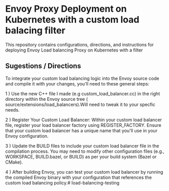 # Envoy Proxy Deployment on Kubernetes  with a custom load balacing filter

This repository contains configurations, directions, and instructions for deploying Envoy Load balancing Proxy on Kubernetes with a filter


## Sugestions / Directions

To integrate your custom load balancing logic into the Envoy source code and compile it with your changes, you'll need to  these general steps:

1 ) Use the new C++ file I made (e.g custom_load_balancer.cc) in the right directory within the Envoy source tree ( source/extensions/load_balancers).Will need to tweak it to your specfic needs.

2 ) Register Your Custom Load Balancer:
Within your custom load balancer file, register your load balancer factory using REGISTER_FACTORY.
Ensure that your custom load balancer has a unique name that you'll use in your Envoy configuration.

3 ) Update the BUILD files to include your custom load balancer file in the compilation process.
You may need to modify other configuration files (e.g., WORKSPACE, BUILD.bazel, or BUILD) as per your build system (Bazel or CMake).

4 ) After building Envoy, you can test your custom load balancer by running the compiled Envoy binary with your configuration that references the custom load balancing policy.# load-balancing-testing
